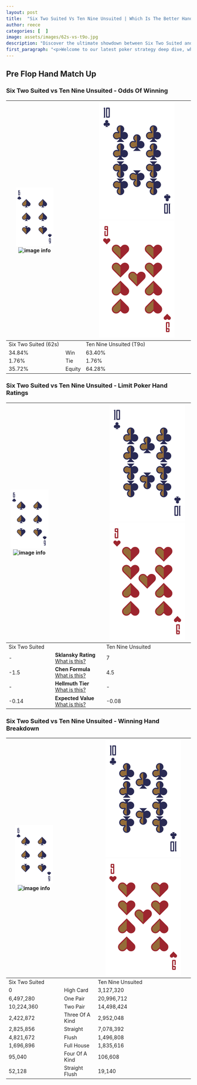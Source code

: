```yaml
---
layout: post
title:  "Six Two Suited Vs Ten Nine Unsuited | Which Is The Better Hand In Poker? A Complete Guide"
author: reece
categories: [  ]
image: assets/images/62s-vs-t9o.jpg
description: "Discover the ultimate showdown between Six Two Suited and Ten Nine Unsuited in poker! Uncover the odds, strategies, and scenarios where one hand triumphs over the other. Get ready to up your poker game with this thrilling analysis."
first_paragraph: "<p>Welcome to our latest poker strategy deep dive, where we're pitting two distinct hands against each other in a high-stakes showdown: Six Two Suited vs Ten Nine Unsuited.</p><p>In the dynamic world of poker, every decision counts, and knowing which hand holds the upper hand is key to your success at the table.</p><p>In this article, we'll dissect these two hands, explore the scenarios where one dominates the other, and equip you with the knowledge to make strategic choices that can tip the odds in your favor.</p><p>Get ready to unravel the intriguing dynamics of these poker hands and elevate your game to new heights.</p>"
---
```




[comment]: # (sp0)

## Pre Flop Hand Match Up

<div class="table hand-ratings" markdown="1"> 



### Six Two Suited vs Ten Nine Unsuited - Odds Of Winning


    
| ![image info](assets/images/hand1/6.png) ![image info](assets/images/hand1/2s.png) |  | ![image info](assets/images/hand2/T.png) ![image info](assets/images/hand2/9o.png) |
| -------- | -------- | -------- |
| Six Two Suited (62s) |  | Ten Nine Unsuited (T9o) |
| 34.84% | Win | 63.40% |
| 1.76% | Tie | 1.76% |
| 35.72% | Equity | 64.28% |




[comment]: # (sp1)



### Six Two Suited vs Ten Nine Unsuited - Limit Poker Hand Ratings


    
| ![image info](assets/images/hand1/6.png) ![image info](assets/images/hand1/2s.png) |  | ![image info](assets/images/hand2/T.png) ![image info](assets/images/hand2/9o.png) |
| -------- | -------- | -------- |
| Six Two Suited |  | Ten Nine Unsuited |
| - | **Sklansky Rating** [What is this?](/sklansky-rating-explained) | 7 |
| -1.5 | **Chen Formula** [What is this?](/chen-formula-explained) | 4.5 |
| - | **Hellmuth Tier** [What is this?](/Hellmuth-tier-explained) | - |
| -0.14 | **Expected Value** [What is this?](/expected-value-explained) | -0.08 |




[comment]: # (sp2)



### Six Two Suited vs Ten Nine Unsuited - Winning Hand Breakdown


    
| ![image info](assets/images/hand1/6.png) ![image info](assets/images/hand1/2s.png) |  | ![image info](assets/images/hand2/T.png) ![image info](assets/images/hand2/9o.png) |
| -------- | -------- | -------- |
| Six Two Suited |  | Ten Nine Unsuited |
| 0 | High Card | 3,127,320 |
| 6,497,280 | One Pair | 20,996,712 |
| 10,224,360 | Two Pair | 14,498,424 |
| 2,422,872 | Three Of A Kind | 2,952,048 |
| 2,825,856 | Straight | 7,078,392 |
| 4,821,672 | Flush | 1,496,808 |
| 1,696,896 | Full House | 1,835,616 |
| 95,040 | Four Of A Kind | 106,608 |
| 52,128 | Straight Flush | 19,140 |




[comment]: # (sp3)



</div>

[comment]: # (sp4)



[comment]: # (sp5)

